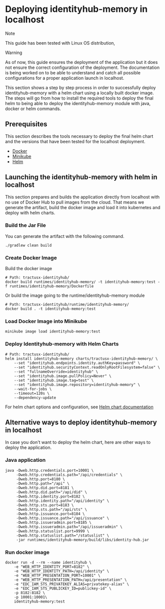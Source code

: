 # Deploying identityhub-memory in localhost

> [!NOTE]
> This guide has been tested with Linux OS distribution,

> [!WARNING]
> As of now, this guide ensures the deployment of the application but it does not ensure the correct configuration of the deployment.
> The documentation is being worked on to be able to understand and catch all possible configurations for a proper application launch in localhost.

This section shows a step by step process in order to successfully deploy identityhub-memory with a helm chart using a locally built docker image.
The steps will go from how to install the required tools to deploy the final helm to being able to deploy the identityhub-memory module with java, docker or helm commands.

## Prerequisites

This section describes the tools necessary to deploy the final helm chart and the versions that have been tested for the localhost deployment.

- [Docker](https://docs.docker.com/engine/install/ubuntu/)
- [Minikube](https://minikube.sigs.k8s.io/docs/start/)
- [Helm](https://helm.sh/docs/intro/install/)

## Launching the identityhub-memory with helm in localhost

This section prepares and builds the application directly from localhost with no use of Docker Hub to pull images from the cloud.
That means we generate the artifact, build the docker image and load it into kubernetes and deploy with helm charts.

### Build the Jar File
You can generate the artifact with the following command.

```shell
./gradlew clean build
```

### Create Docker Image

Build the docker image

```shell
# Path: tractusx-identityhub/
docker build runtimes/identityhub-memory/ -t identityhub-memory:test -f runtimes/identityhub-memory/Dockerfile
```

Or build the image going to the runtime/identityhub-memory module
```shell
# Path: tractusx-identityhub/runtime/identityhub-memory/
docker build . -t identityhub-memory:test
```

### Load Docker Image into Minikube
```shell
minikube image load identityhub-memory:test
```

### Deploy Identityhub-memory with Helm Charts

```shell
# Path: tractusx-identityhub/
helm install identityhub-memory charts/tractusx-identityhub-memory/ \
    --set "identityhub.endpoints.identity.authKey=password" \
    --set "identityhub.securityContext.readOnlyRootFilesystem=false" \
    --set "fullnameOverride=identityhub" \
    --set "identityhub.image.pullPolicy=Never" \
    --set "identityhub.image.tag=test" \
    --set "identityhub.image.repository=identityhub-memory" \
    --wait-for-jobs \
    --timeout=120s \
    --dependency-update
```
For helm chart options and configuration, see [Helm chart documentation](https://github.com/eclipse-tractusx/tractusx-identityhub/blob/main/charts/tractusx-identityhub-memory/README.md)

## Alternative ways to deploy identityhub-memory in localhost

In case you don't want to deploy the helm chart, here are other ways to deploy the application.

### Java application

```shell
java -Dweb.http.credentials.port=10001 \
     -Dweb.http.credentials.path="/api/credentials" \
     -Dweb.http.port=8180 \
     -Dweb.http.path="/api" \
     -Dweb.http.did.port=8181 \
     -Dweb.http.did.path="/api/did" \
     -Dweb.http.identity.port=8182 \
     -Dweb.http.identity.path="/api/identity" \
     -Dweb.http.sts.port=8183 \
     -Dweb.http.sts.path="/api/sts" \
     -Dweb.http.issuance.port=8184 \
     -Dweb.http.issuance.path="/api/issuance" \
     -Dweb.http.issueradmin.port=8185 \
     -Dweb.http.issueradmin.path="/api/issueradmin" \
     -Dweb.http.statuslist.port=9999 \
     -Dweb.http.statuslist.path="/statuslist" \
     -jar runtimes/identityhub-memory/build/libs/identity-hub.jar
```

### Run docker image

```shell
docker run -d --rm --name identityhub \
    -e "WEB_HTTP_IDENTITY_PORT=8182" \
    -e "WEB_HTTP_IDENTITY_PATH=/api/identity" \
    -e "WEB_HTTP_PRESENTATION_PORT=10001" \
    -e "WEB_HTTP_PRESENTATION_PATH=/api/presentation" \
    -e "EDC_IAM_STS_PRIVATEKEY_ALIAS=privatekey-alias" \
    -e "EDC_IAM_STS_PUBLICKEY_ID=publickey-id" \
    -p 8182:8182 \
    -p 10001:10001\
    identityhub-memory:test
```